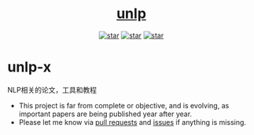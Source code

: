 <h1 align="center"><a href="https://github.com/Hanscal/unlp-x" target="_blank">unlp</a></h1>


<p align="center">
  <a href="https://github.com/Hanscal/unlp-x/stargazers"><img alt="star" src="https://img.shields.io/github/stars/Hanscal/unlp.svg?label=Stars&style=social"/></a>
  <a href="https://github.com/Hanscal/unlp-x/network/members"><img alt="star" src="https://img.shields.io/github/forks/Hanscal/unlp.svg?label=Fork&style=social"/></a>
  <a href="https://github.com/Hanscal/unlp-x/watchers"><img alt="star" src="https://img.shields.io/github/watchers/Hanscal/unlp.svg?label=Watch&style=social"/></a>
  
</p>

# unlp-x
NLP相关的论文，工具和教程

* This project is far from complete or objective, and is evolving, as important papers are being published year after year.   
* Please let me know via [pull requests](https://github.com/Hanscal/unlp-x/pulls) and [issues](https://github.com/Hanscal/unlp-x/issues) if anything is missing.

